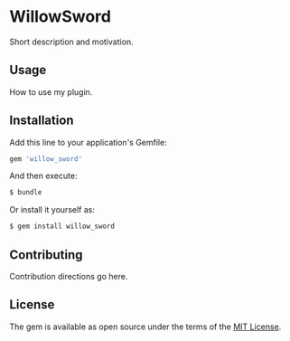 # WillowSword
Short description and motivation.

## Usage
How to use my plugin.

## Installation
Add this line to your application's Gemfile:

```ruby
gem 'willow_sword'
```

And then execute:
```bash
$ bundle
```

Or install it yourself as:
```bash
$ gem install willow_sword
```

## Contributing
Contribution directions go here.

## License
The gem is available as open source under the terms of the [MIT License](http://opensource.org/licenses/MIT).
